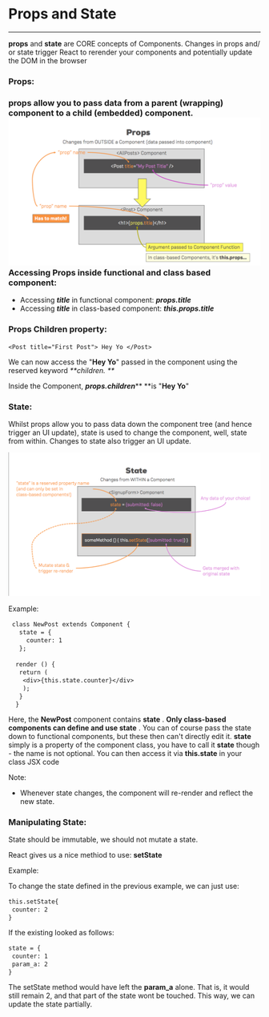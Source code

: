 # Props and State

---

**props** and **state** are CORE concepts of Components. Changes in props and/ or state trigger React to rerender your components and potentially update the DOM in the browser

### Props:

### props allow you to pass data from a parent \(wrapping\) component to a child \(embedded\) component.![](/assets/props.png)**Accessing Props inside functional and class based component:**

* Accessing _**title**_ in functional component:  _**props.title**_
* Accessing _**title**_ in class-based component: _**this.props.title**_

### Props Children property:

```
<Post title="First Post"> Hey Yo </Post>
```

We can now access the "**Hey Yo**" passed in the component using the reserved keyword _**children. **_

Inside the Component, _**props.children**_** **is "**Hey Yo**"

### State:

Whilst props allow you to pass data down the component tree \(and hence trigger an UI update\), state is used to change the component, well, state from within. Changes to state also trigger an UI update.

![](/assets/state.png)

Example:

```
 class NewPost extends Component { 
   state = {
     counter: 1
   };

  render () { 
   return (
    <div>{this.state.counter}</div>
    );
   }
  }
```

Here, the **NewPost** component contains **state** . **Only class-based components can define and use state** . You can of course pass the state down to functional components, but these then can't directly edit it. **state** simply is a property of the component class, you have to call it **state** though - the name is not optional. You can then access it via **this.state** in your class JSX code

Note:

* Whenever state changes, the component will re-render and reflect the new state.

### Manipulating State:

State should be immutable, we should not mutate a state.

React gives us a nice methiod to use: **setState**

Example:

To change the state defined in the previous example, we can just use:

```
this.setState{
 counter: 2
}
```

If the existing looked as follows:

```
state = {
 counter: 1 
 param_a: 2
}
```

The setState method would have left the **param\_a** alone. That is, it would still remain 2, and that part of the state wont be touched. This way, we can update the state partially.

